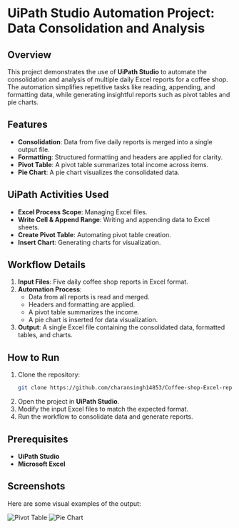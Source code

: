 # UiPath Studio Automation Project: Data Consolidation and Analysis

## Overview
This project demonstrates the use of **UiPath Studio** to automate the consolidation and analysis of multiple daily Excel reports for a coffee shop. The automation simplifies repetitive tasks like reading, appending, and formatting data, while generating insightful reports such as pivot tables and pie charts.

## Features
- **Consolidation**: Data from five daily reports is merged into a single output file.
- **Formatting**: Structured formatting and headers are applied for clarity.
- **Pivot Table**: A pivot table summarizes total income across items.
- **Pie Chart**: A pie chart visualizes the consolidated data.

## UiPath Activities Used
- **Excel Process Scope**: Managing Excel files.
- **Write Cell & Append Range**: Writing and appending data to Excel sheets.
- **Create Pivot Table**: Automating pivot table creation.
- **Insert Chart**: Generating charts for visualization.

## Workflow Details
1. **Input Files**: Five daily coffee shop reports in Excel format.
2. **Automation Process**:
    - Data from all reports is read and merged.
    - Headers and formatting are applied.
    - A pivot table summarizes the income.
    - A pie chart is inserted for data visualization.
3. **Output**: A single Excel file containing the consolidated data, formatted tables, and charts.

## How to Run
1. Clone the repository:
    ```bash
    git clone https://github.com/charansingh14853/Coffee-shop-Excel-reports.git
    ```
2. Open the project in **UiPath Studio**.
3. Modify the input Excel files to match the expected format.
4. Run the workflow to consolidate data and generate reports.

## Prerequisites
- **UiPath Studio**
- **Microsoft Excel**

## Screenshots
Here are some visual examples of the output:

![Pivot Table](https://github.com/user-attachments/assets/cc7fc564-a3a2-4f2f-852c-f1806a3ae1f7)
![Pie Chart](https://github.com/user-attachments/assets/564b5939-3af0-4223-a94d-6fea4d4f2823)
